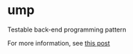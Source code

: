 # ump
Testable back-end programming pattern

For more information, see [this post](https://dev.to/kspeakman/testable-back-end-programming-in-f-41n5)
